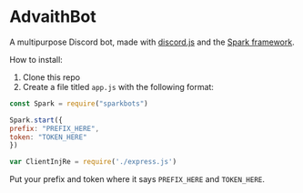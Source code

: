# AdvaithBot
A multipurpose Discord bot, made with [discord.js](https://discord.js.org) and the [Spark framework](https://discordspark.tk).

How to install:
1. Clone this repo
2. Create a file titled `app.js` with the following format:
```js
const Spark = require("sparkbots")

Spark.start({
prefix: "PREFIX_HERE",
token: "TOKEN_HERE"
})

var ClientInjRe = require('./express.js')
```
Put your prefix and token where it says `PREFIX_HERE` and `TOKEN_HERE`.
